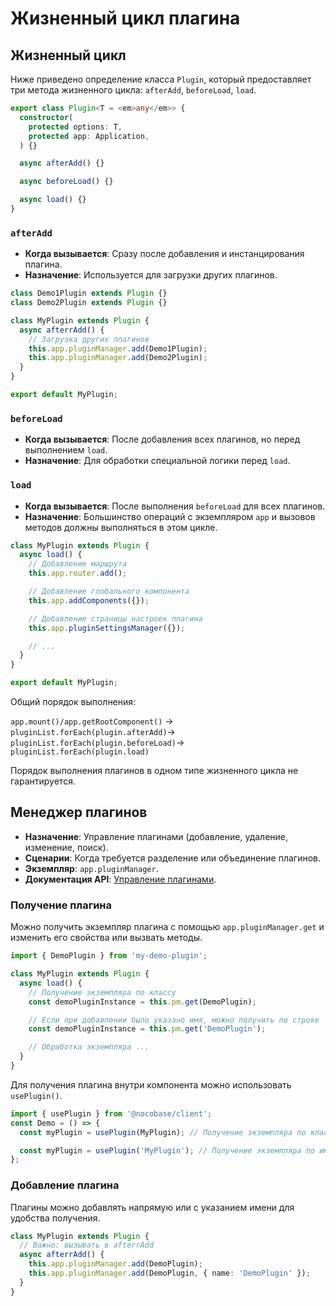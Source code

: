 
# Жизненный цикл плагина

## Жизненный цикл

Ниже приведено определение класса `Plugin`, который предоставляет три метода жизненного цикла: `afterAdd`, `beforeLoad`, `load`.

```typescript
export class Plugin<T = <em>any</em>> {
  constructor(
    protected options: T,
    protected app: Application,
  ) {}

  async afterAdd() {}

  async beforeLoad() {}

  async load() {}
}
```

### `afterAdd`

- **Когда вызывается**: Сразу после добавления и инстанцирования плагина.
- **Назначение**: Используется для загрузки других плагинов.

```typescript
class Demo1Plugin extends Plugin {}
class Demo2Plugin extends Plugin {}

class MyPlugin extends Plugin {
  async afterrAdd() {
    // Загрузка других плагинов
    this.app.pluginManager.add(Demo1Plugin);
    this.app.pluginManager.add(Demo2Plugin);
  }
}

export default MyPlugin;
```

### `beforeLoad`

- **Когда вызывается**: После добавления всех плагинов, но перед выполнением `load`.
- **Назначение**: Для обработки специальной логики перед `load`.

### `load`

- **Когда вызывается**: После выполнения `beforeLoad` для всех плагинов.
- **Назначение**: Большинство операций с экземпляром `app` и вызовов методов должны выполняться в этом цикле.

```typescript
class MyPlugin extends Plugin {
  async load() {
    // Добавление маршрута
    this.app.router.add();

    // Добавление глобального компонента
    this.app.addComponents({});

    // Добавление страницы настроек плагина
    this.app.pluginSettingsManager({});

    // ...
  }
}

export default MyPlugin;
```

Общий порядок выполнения:

`app.mount()/app.getRootComponent()` -> `pluginList.forEach(plugin.afterAdd)`-> `pluginList.forEach(plugin.beforeLoad)`-> `pluginList.forEach(plugin.load)`

Порядок выполнения плагинов в одном типе жизненного цикла не гарантируется.

## Менеджер плагинов

- **Назначение**: Управление плагинами (добавление, удаление, изменение, поиск).
- **Сценарии**: Когда требуется разделение или объединение плагинов.
- **Экземпляр**: `app.pluginManager`.
- **Документация API**: [Управление плагинами](https://www.baidu.com).

### Получение плагина

Можно получить экземпляр плагина с помощью `app.pluginManager.get` и изменить его свойства или вызвать методы.

```typescript
import { DemoPlugin } from 'my-demo-plugin';

class MyPlugin extends Plugin {
  async load() {
    // Получение экземпляра по классу
    const demoPluginInstance = this.pm.get(DemoPlugin);

    // Если при добавлении было указано имя, можно получить по строке
    const demoPluginInstance = this.pm.get('DemoPlugin');

    // Обработка экземпляра ...
  }
}
```

Для получения плагина внутри компонента можно использовать `usePlugin()`.

```typescript
import { usePlugin } from '@nocobase/client';
const Demo = () => {
  const myPlugin = usePlugin(MyPlugin); // Получение экземпляра по классу

  const myPlugin = usePlugin('MyPlugin'); // Получение экземпляра по имени
};
```

### Добавление плагина

Плагины можно добавлять напрямую или с указанием имени для удобства получения.

```typescript
class MyPlugin extends Plugin {
  // Важно: вызывать в afterrAdd
  async afterrAdd() {
    this.app.pluginManager.add(DemoPlugin);
    this.app.pluginManager.add(DemoPlugin, { name: 'DemoPlugin' });
  }
}
```
```
